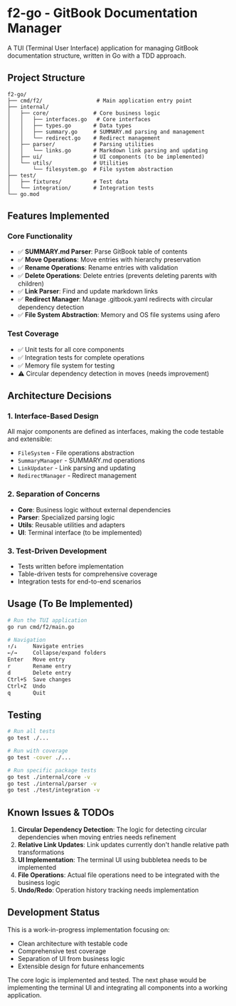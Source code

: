 # f2-go - GitBook Documentation Manager

A TUI (Terminal User Interface) application for managing GitBook documentation structure, written in Go with a TDD approach.

## Project Structure

```
f2-go/
├── cmd/f2/                 # Main application entry point
├── internal/
│   ├── core/              # Core business logic
│   │   ├── interfaces.go   # Core interfaces
│   │   ├── types.go       # Data types
│   │   ├── summary.go     # SUMMARY.md parsing and management
│   │   └── redirect.go    # Redirect management
│   ├── parser/            # Parsing utilities
│   │   └── links.go       # Markdown link parsing and updating
│   ├── ui/                # UI components (to be implemented)
│   └── utils/             # Utilities
│       └── filesystem.go  # File system abstraction
├── test/
│   ├── fixtures/          # Test data
│   └── integration/       # Integration tests
└── go.mod
```

## Features Implemented

### Core Functionality
- ✅ **SUMMARY.md Parser**: Parse GitBook table of contents
- ✅ **Move Operations**: Move entries with hierarchy preservation
- ✅ **Rename Operations**: Rename entries with validation
- ✅ **Delete Operations**: Delete entries (prevents deleting parents with children)
- ✅ **Link Parser**: Find and update markdown links
- ✅ **Redirect Manager**: Manage .gitbook.yaml redirects with circular dependency detection
- ✅ **File System Abstraction**: Memory and OS file systems using afero

### Test Coverage
- ✅ Unit tests for all core components
- ✅ Integration tests for complete operations
- ✅ Memory file system for testing
- ⚠️  Circular dependency detection in moves (needs improvement)

## Architecture Decisions

### 1. **Interface-Based Design**
All major components are defined as interfaces, making the code testable and extensible:
- `FileSystem` - File operations abstraction
- `SummaryManager` - SUMMARY.md operations
- `LinkUpdater` - Link parsing and updating
- `RedirectManager` - Redirect management

### 2. **Separation of Concerns**
- **Core**: Business logic without external dependencies
- **Parser**: Specialized parsing logic
- **Utils**: Reusable utilities and adapters
- **UI**: Terminal interface (to be implemented)

### 3. **Test-Driven Development**
- Tests written before implementation
- Table-driven tests for comprehensive coverage
- Integration tests for end-to-end scenarios

## Usage (To Be Implemented)

```bash
# Run the TUI application
go run cmd/f2/main.go

# Navigation
↑/↓     Navigate entries
←/→     Collapse/expand folders
Enter   Move entry
r       Rename entry
d       Delete entry
Ctrl+S  Save changes
Ctrl+Z  Undo
q       Quit
```

## Testing

```bash
# Run all tests
go test ./...

# Run with coverage
go test -cover ./...

# Run specific package tests
go test ./internal/core -v
go test ./internal/parser -v
go test ./test/integration -v
```

## Known Issues & TODOs

1. **Circular Dependency Detection**: The logic for detecting circular dependencies when moving entries needs refinement
2. **Relative Link Updates**: Link updates currently don't handle relative path transformations
3. **UI Implementation**: The terminal UI using bubbletea needs to be implemented
4. **File Operations**: Actual file operations need to be integrated with the business logic
5. **Undo/Redo**: Operation history tracking needs implementation

## Development Status

This is a work-in-progress implementation focusing on:
- Clean architecture with testable code
- Comprehensive test coverage
- Separation of UI from business logic
- Extensible design for future enhancements

The core logic is implemented and tested. The next phase would be implementing the terminal UI and integrating all components into a working application.
